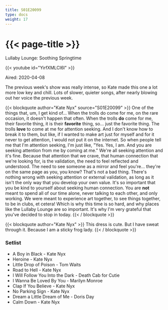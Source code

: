 ```yaml
---
title: S01E20099
type: docs
weight: 17
---
```


# {{< page-title >}}

Lullaby Lounge: Soothing Springtime

{{< youtube id="YirfXMLCl6I" >}}

Aired: 2020-04-08

The previous week's show was really intense, so Kate made this one a lot more low key and chill.  Lots of slower, quieter songs, after nearly blowing out her voice the previous week.

{{< blockquote author="Kate Nyx" source="S01E20099" >}}
One of the things that, um, I get kind of...  When the trolls do come for me, on the rare occasion, it doesn't happen that often.  When the trolls <b>do</b> come for me, their favorite thing, it is their <b>favorite</b> thing, so...  just the favorite thing.  The trolls <b>love</b> to come at me for attention seeking.  And I don't know how to break it to them, but like, if I wanted to make art just for myself and for it never to get attention, I would not put it on the internet.  So when people tell me that I'm attention seeking, I'm just like, "Yes.  Yes, I am.  And you are seeking attention from me by coming at me."  We're all seeking attention and it's fine.  Because that attention that we crave, that human connection that we're looking for, is the validation, the need to feel reflected and understood.  The need to see someone as a mirror and feel you're...  they're on the same page as you, you know?  That's not a bad thing.  There's nothing wrong with seeking attention or external validation, as long as it isn't the only way that you develop your own value.  It's so important that you be kind to yourself about seeking human connection.  You are <b>not</b> meant to spend all of our time alone, never talking to each other, and only working.  We were meant to experience art together, to see things together, to be in clubs, et cetera!  Which is why this time is so hard, and why places like the Lullaby Lounge are so important.  It's why I'm very grateful that you've decided to stop in today.
{{< / blockquote >}}

{{< blockquote author="Kate Nyx" >}}
This dress is cute.  But I have sweat through it.  Because I am a sticky frog lady.
{{< / blockquote >}}

### Setlist
* A Boy in Black - Kate Nyx
* Heroine - Kate Nyx
* Little Drop of Poison - Tom Waits
* Road to Hell - Kate Nyx
* I Will Follow You Into the Dark - Death Cab for Cutie
* I Wanna Be Loved By You - Marilyn Monroe
* Clap If You Believe - Kate Nyx
* No Parking Sign - Kate Nyx
* Dream a Little Dream of Me - Doris Day
* Calm Down - Kate Nyx

